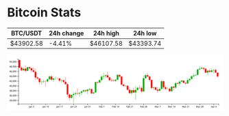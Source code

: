 # Bitcoin Stats

BTC/USDT|24h change|24h high|24h low|
|---|---|---|---|
|$43902.58|-4.41%|$46107.58|$43393.74|

<img src="./chart.svg">
